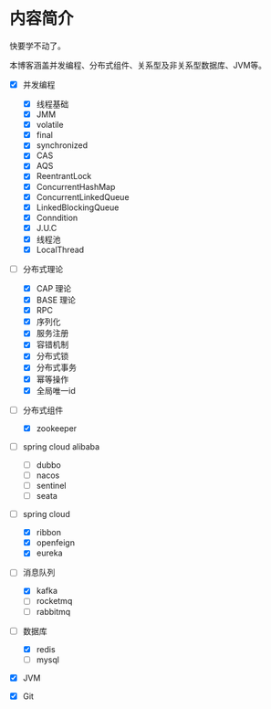 # 内容简介

快要学不动了。

本博客涵盖并发编程、分布式组件、关系型及非关系型数据库、JVM等。


- [x] 并发编程
  - [x] 线程基础
  - [x] JMM
  - [x] volatile
  - [x] final
  - [x] synchronized
  - [x] CAS
  - [x] AQS
  - [x] ReentrantLock
  - [x] ConcurrentHashMap
  - [x] ConcurrentLinkedQueue
  - [x] LinkedBlockingQueue
  - [x] Conndition
  - [x] J.U.C
  - [x] 线程池
  - [x] LocalThread
  
- [ ] 分布式理论
  - [x] CAP 理论
  - [x] BASE 理论
  - [x] RPC
  - [x] 序列化
  - [x] 服务注册
  - [x] 容错机制
  - [x] 分布式锁
  - [x] 分布式事务
  - [x] 幂等操作
  - [x] 全局唯一id

- [ ] 分布式组件
  - [x] zookeeper
  
- [ ] spring cloud alibaba
  - [ ] dubbo
  - [ ] nacos
  - [ ] sentinel
  - [ ] seata
  
- [ ] spring cloud
  - [x] ribbon
  - [x] openfeign
  - [x] eureka 
  
- [ ] 消息队列
  - [x] kafka
  - [ ] rocketmq
  - [ ] rabbitmq
  
- [ ] 数据库
  - [x] redis
  - [ ] mysql
  
- [x] JVM

- [x] Git
